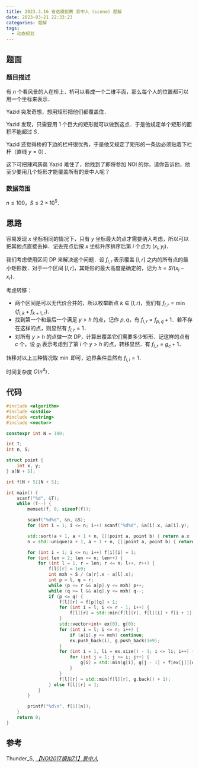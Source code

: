 ```yaml
---
title: 2023.3.16 省选模拟赛 景中人 (scene) 题解
date: 2023-03-21 22:33:23
categories: 题解
tags:
  - 动态规划
---
```


## 题面

### 题目描述

有 $n$ 个看风景的人在桥上．桥可以看成一个二维平面，那么每个人的位置都可以用一个坐标来表示．

Yazid 突发奇想，想用矩形把他们都覆盖住．

Yazid 发现，只需要用 $1$ 个巨大的矩形就可以做到这点．于是他规定单个矩形的面积不能超过 $S$．

Yazid 还觉得桥的下边的栏杆很优秀，于是他又规定了矩形的一条边必须贴着下栏杆（直线 $y = 0$）．

这下可把辣鸡蒟蒻 Yazid 难住了，他找到了即将参加 NOI 的你，请你告诉他，他至少要用几个矩形才能覆盖所有的景中人呢？

### 数据范围

$n \le 100$，$S \le 2 \times 10^5$．

## 思路

容易发现 $x$ 坐标相同的情况下，只有 $y$ 坐标最大的点才需要纳入考虑，所以可以把其他点直接丢掉．记丢完点后按 $x$ 坐标升序排序后第 $i$ 个点为 $(x_i, y_i)$．

我们考虑使用区间 DP 来解决这个问题．设 $f_{l,r}$ 表示覆盖 $[l,r]$ 之内的所有点的最小矩形数．对于一个区间 $[l,r]$，其矩形的最大高度是确定的，记为 $h = S / (x_l - x_r)$．

考虑转移：

- 两个区间是可以无代价合并的，所以枚举断点 $k \in [l,r)$，我们有 $f_{l,r} = \min\{f_{l,k} + f_{k + 1,r}\}$．
- 找到第一个和最后一个满足 $y > h$ 的点，记作 $p,q$，有 $f_{l,r} = f_{p,q} + 1$．若不存在这样的点，则显然有 $f_{l,r} = 1$．
- 对所有 $y > h$ 的点做一次 DP，计算出覆盖它们需要多少矩形．记这样的点有 $c$ 个，设 $g_i$ 表示考虑到了第 $i$ 个 $y > h$ 的点，转移显然．有 $f_{l,r} = g_c + 1$．

转移对以上三种情况取 $\min$ 即可，边界条件显然有 $f_{i,i} = 1$．

时间复杂度 $O(n^4)$．

## 代码

```cpp
#include <algorithm>
#include <cstdio>
#include <cstring>
#include <vector>

constexpr int N = 100;

int T;
int n, S;

struct point {
	int x, y;
} a[N + 5];

int f[N + 5][N + 5];

int main() {
	scanf("%d", &T);
	while (T--) {
		memset(f, 0, sizeof(f));

		scanf("%d%d", &n, &S);
		for (int i = 1; i <= n; i++) scanf("%d%d", &a[i].x, &a[i].y);

		std::sort(a + 1, a + 1 + n, [](point a, point b) { return a.x != b.x ? a.x < b.x : a.y > b.y; });
		n = std::unique(a + 1, a + 1 + n, [](point a, point b) { return a.x == b.x; }) - a - 1;

		for (int i = 1; i <= n; i++) f[i][i] = 1;
		for (int len = 2; len <= n; len++) {
			for (int l = 1, r = len; r <= n; l++, r++) {
				f[l][r] = 1e9;
				int mxh = S / (a[r].x - a[l].x);
				int p = l, q = r;
				while (p <= r && a[p].y <= mxh) p++;
				while (q >= l && a[q].y <= mxh) q--;
				if (p <= q) {
					f[l][r] = f[p][q] + 1;
					for (int i = l; i <= r - 1; i++) {
						f[l][r] = std::min(f[l][r], f[l][i] + f[i + 1][r]);
					}
					std::vector<int> ex{0}, g{0};
					for (int i = l; i <= r; i++) {
						if (a[i].y <= mxh) continue;
						ex.push_back(i), g.push_back(1e9);
					}
					for (int i = 1, li = ex.size() - 1; i <= li; i++) {
						for (int j = 1; j <= i; j++) {
							g[i] = std::min(g[i], g[j - 1] + f[ex[j]][ex[i]]);
						}
					}
					f[l][r] = std::min(f[l][r], g.back() + 1);
				} else f[l][r] = 1;
			}
		}

		printf("%d\n", f[1][n]);
	}
	return 0;
}
```

## 参考

Thunder_S, [_【NOI2017模拟7.1】景中人_](https://www.cnblogs.com/Livingston/p/15827976.html)
